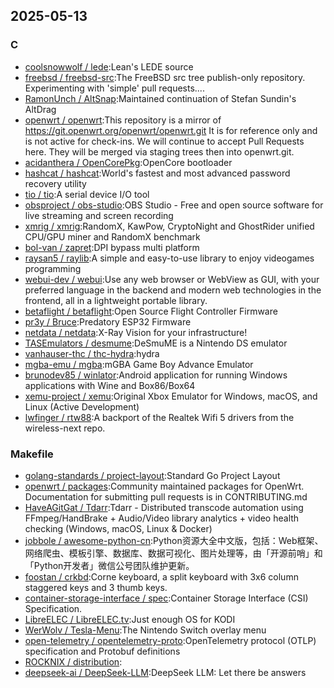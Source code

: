 ## 2025-05-13

### C

* [coolsnowwolf / lede](https://github.com/coolsnowwolf/lede):Lean's LEDE source
* [freebsd / freebsd-src](https://github.com/freebsd/freebsd-src):The FreeBSD src tree publish-only repository. Experimenting with 'simple' pull requests....
* [RamonUnch / AltSnap](https://github.com/RamonUnch/AltSnap):Maintained continuation of Stefan Sundin's AltDrag
* [openwrt / openwrt](https://github.com/openwrt/openwrt):This repository is a mirror of https://git.openwrt.org/openwrt/openwrt.git It is for reference only and is not active for check-ins. We will continue to accept Pull Requests here. They will be merged via staging trees then into openwrt.git.
* [acidanthera / OpenCorePkg](https://github.com/acidanthera/OpenCorePkg):OpenCore bootloader
* [hashcat / hashcat](https://github.com/hashcat/hashcat):World's fastest and most advanced password recovery utility
* [tio / tio](https://github.com/tio/tio):A serial device I/O tool
* [obsproject / obs-studio](https://github.com/obsproject/obs-studio):OBS Studio - Free and open source software for live streaming and screen recording
* [xmrig / xmrig](https://github.com/xmrig/xmrig):RandomX, KawPow, CryptoNight and GhostRider unified CPU/GPU miner and RandomX benchmark
* [bol-van / zapret](https://github.com/bol-van/zapret):DPI bypass multi platform
* [raysan5 / raylib](https://github.com/raysan5/raylib):A simple and easy-to-use library to enjoy videogames programming
* [webui-dev / webui](https://github.com/webui-dev/webui):Use any web browser or WebView as GUI, with your preferred language in the backend and modern web technologies in the frontend, all in a lightweight portable library.
* [betaflight / betaflight](https://github.com/betaflight/betaflight):Open Source Flight Controller Firmware
* [pr3y / Bruce](https://github.com/pr3y/Bruce):Predatory ESP32 Firmware
* [netdata / netdata](https://github.com/netdata/netdata):X-Ray Vision for your infrastructure!
* [TASEmulators / desmume](https://github.com/TASEmulators/desmume):DeSmuME is a Nintendo DS emulator
* [vanhauser-thc / thc-hydra](https://github.com/vanhauser-thc/thc-hydra):hydra
* [mgba-emu / mgba](https://github.com/mgba-emu/mgba):mGBA Game Boy Advance Emulator
* [brunodev85 / winlator](https://github.com/brunodev85/winlator):Android application for running Windows applications with Wine and Box86/Box64
* [xemu-project / xemu](https://github.com/xemu-project/xemu):Original Xbox Emulator for Windows, macOS, and Linux (Active Development)
* [lwfinger / rtw88](https://github.com/lwfinger/rtw88):A backport of the Realtek Wifi 5 drivers from the wireless-next repo.

### Makefile

* [golang-standards / project-layout](https://github.com/golang-standards/project-layout):Standard Go Project Layout
* [openwrt / packages](https://github.com/openwrt/packages):Community maintained packages for OpenWrt. Documentation for submitting pull requests is in CONTRIBUTING.md
* [HaveAGitGat / Tdarr](https://github.com/HaveAGitGat/Tdarr):Tdarr - Distributed transcode automation using FFmpeg/HandBrake + Audio/Video library analytics + video health checking (Windows, macOS, Linux & Docker)
* [jobbole / awesome-python-cn](https://github.com/jobbole/awesome-python-cn):Python资源大全中文版，包括：Web框架、网络爬虫、模板引擎、数据库、数据可视化、图片处理等，由「开源前哨」和「Python开发者」微信公号团队维护更新。
* [foostan / crkbd](https://github.com/foostan/crkbd):Corne keyboard, a split keyboard with 3x6 column staggered keys and 3 thumb keys.
* [container-storage-interface / spec](https://github.com/container-storage-interface/spec):Container Storage Interface (CSI) Specification.
* [LibreELEC / LibreELEC.tv](https://github.com/LibreELEC/LibreELEC.tv):Just enough OS for KODI
* [WerWolv / Tesla-Menu](https://github.com/WerWolv/Tesla-Menu):The Nintendo Switch overlay menu
* [open-telemetry / opentelemetry-proto](https://github.com/open-telemetry/opentelemetry-proto):OpenTelemetry protocol (OTLP) specification and Protobuf definitions
* [ROCKNIX / distribution](https://github.com/ROCKNIX/distribution):
* [deepseek-ai / DeepSeek-LLM](https://github.com/deepseek-ai/DeepSeek-LLM):DeepSeek LLM: Let there be answers
